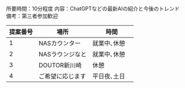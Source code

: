 
所要時間：10分程度
内容：ChatGPTなどの最新AIの紹介と今後のトレンド  
備考：第三者参加歓迎

| 提案番号 | 場所  | 時間  |
|---------|-------|-------|
| 1       | NASカウンター | 就業中､休憩 |
| 2       | NASラウンジなと | 就業中､休憩　|
| 3       | DOUTOR新川崎 | 休憩 |
| 4       | ご希望に応じます | 平日夜､土日 |
